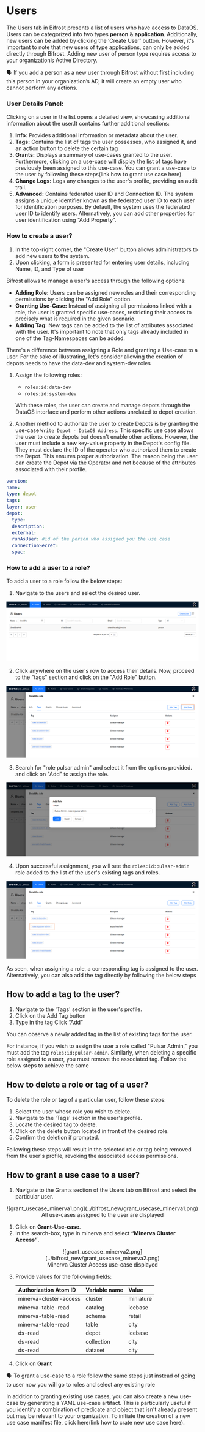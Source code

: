 # Users

The Users tab in Bifrost presents a list of users who have access to DataOS. Users can be categorized into two types **person** & **application**. Additionally, new users can be added by clicking the ‘Create User’ button. However, it's important to note that new users of type applications, can only be added directly through Bifrost. Adding new user of person type requires access to your organization’s Active Directory.

<aside class="callout">
🗣 If you add a person as a new user through Bifrost without first including this person in your organization’s AD, it will create an empty user who cannot perform any actions.
</aside>

### **User Details Panel:**

Clicking on a user in the list opens a detailed view, showcasing additional information about the user.It contains further additional sections:

1. **Info:** Provides additional information or metadata about the user.
2. **Tags:** Contains the list of tags the user possesses, who assigned it, and an action button to delete the certain tag
3. **Grants:** Displays a summary of use-cases granted to the user. Furthermore, clicking on a use-case will display the list of tags have previously been assigned to this use-case. You can grant a use-case to the user by following these steps(link how to grant use case here).
4. **Change Logs:** Logs any changes to the user's profile, providing an audit trail.
5. **Advanced:** Contains federated user ID and Connection ID. The system assigns a unique identifier known as the federated user ID to each user for identification purposes. By default, the system uses the federated user ID to identify users. Alternatively, you can add other properties for user identification using “Add Property”.

### **How to create a user?**

1. In the top-right corner, the "Create User" button allows administrators to add new users to the system.
2. Upon clicking, a form is presented for entering user details, including Name, ID, and Type of user

Bifrost allows to manage a user's access through the following options:

- **Adding Role:** Users can be assigned new roles and their corresponding permissions by clicking the "Add Role" option.
- **Granting Use-Case:** Instead of assigning all permissions linked with a role, the user is granted specific use-cases, restricting their access to precisely what is required in the given scenario.
- **Adding Tag:** New tags can be added to the list of attributes associated with the user. It's important to note that only tags already included in one of the Tag-Namespaces can be added.

There's a difference between assigning a Role and granting a Use-case to a user. For the sake of illustrating, let's consider allowing the creation of depots needs to have the data-dev and system-dev roles

1. Assign the following roles:
    - `roles:id:data-dev`
    - `roles:id:system-dev`
    
    With these roles, the user can create and manage depots through the DataOS interface and perform other actions unrelated to depot creation.
    
2. Another method to authorize the user to create Depots is by granting the use-case `Write Depot - DataOS Address`. This specific use case allows the user to create depots but doesn't enable other actions. However, the user must include a new key-value property in the Depot's config file. They must declare the ID of the operator who authorized them to create the Depot. This ensures proper authorization. The reason being the user can create the Depot via the Operator and not because of the attributes associated with their profile.

```yaml
version: 
name: 
type: depot
tags:
layer: user
depot:
  type:
  description: 
  external:
  runAsUser: #id of the person who assigned you the use case
  connectionSecret:
  spec:
```

### How to add a user to a role?

To add a user to a role follow the below steps:

1. Navigate to the users and select the desired user.

![user1.png](../bifrost_new/users1.png)

2. Click anywhere on the user's row to access their details. Now, proceed to the "tags" section and click on the "Add Role" button.

![user2.png](../bifrost_new/users2.png)

3. Search for "role pulsar admin" and select it from the options provided. and click on "Add" to assign the role.

![user3.png](../bifrost_new/users3.png)

4. Upon successful assignment, you will see the `roles:id:pulsar-admin` role added to the list of the user's existing tags and roles.

![user4.png](../bifrost_new/users4.png)

As seen, when assigning a role, a corresponding tag is assigned to the user. Alternatively, you can also add the tag directly by following the below steps

## How to add a tag to the user?

1. Navigate to the 'Tags' section in the user's profile.
2. Click on the Add Tag button
3. Type in  the tag Click “Add”

You can observe a newly added tag in the list of existing tags for the user.

For instance, if you wish to assign the user a role called "Pulsar Admin," you must add the tag `roles:id:pulsar-admin`. Similarly, when deleting a specific role assigned to a user, you must remove the associated tag. Follow the below steps to achieve the same

## How to delete a role or tag of a user?

To delete the role or tag of a particular user, follow these steps:

1. Select the user whose role you wish to delete.
2. Navigate to the 'Tags' section in the user's profile.
3. Locate the desired tag to delete.
4. Click on the delete button located in front of the desired role.
5. Confirm the deletion if prompted.

Following these steps will result in the selected role or tag being removed from the user's profile, revoking the associated access permissions.

## How to grant a use case to a user?

1. Navigate to the Grants section of the Users tab on Bifrost and select the particular user.

<center>![grant_usecase_minerva1.png](../bifrost_new/grant_usecase_minerva1.png)</center>
<center>All use-cases assigned to the user are displayed</center>

1. Click on **Grant-Use-case**.
2. In the search-box, type in minerva and select **“Minerva Cluster Access”**.
    
<center>![grant_usecase_minerva2.png](../bifrost_new/grant_usecase_minerva2.png)</center>
<center>Minerva Cluster Access use-case displayed</center>

3. Provide values for the following fields:
    
    | Authorization Atom ID | Variable name | Value |
    | --- | --- | --- |
    | minerva-cluster-access | cluster | miniature |
    | minerva-table-read | catalog | icebase |
    | minerva-table-read | schema | retail |
    | minerva-table-read | table | city |
    | ds-read | depot | icebase |
    | ds-read | collection | city |
    | ds-read | dataset | city |

4. Click on **Grant** 
    
<aside class="callout">
🗣 To grant a use-case to a role follow the same steps just instead of going to user now you will go to roles and select any existing role
</aside>

In addition to granting existing use cases, you can also create a new use-case by generating a YAML use-case artifact. This is particularly useful if you identify a combination of predicate and object that isn't already present but may be relevant to your organization. To initiate the creation of a new use case manifest file, click here(link how to crate new use case here).
